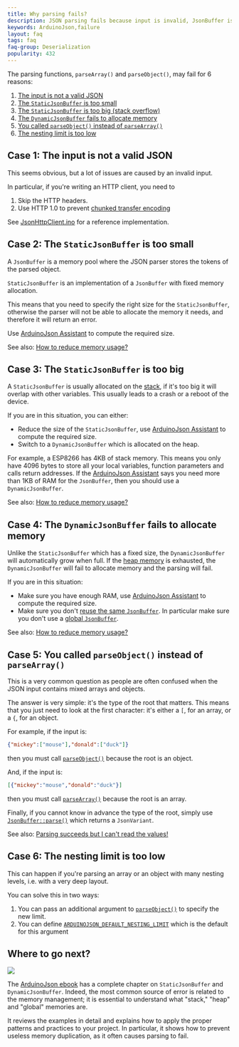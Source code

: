 ```yaml
---
title: Why parsing fails?
description: JSON parsing fails because input is invalid, JsonBuffer is too small or nesting limit is too low
keywords: ArduinoJson,failure
layout: faq
tags: faq
faq-group: Deserialization
popularity: 432
---
```


The parsing functions, `parseArray()` and `parseObject()`, may fail for 6 reasons:

1. [The input is not a valid JSON](#case-1-the-input-is-not-a-valid-json)
2. [The `StaticJsonBuffer` is too small](#case-2-the-staticjsonbuffer-is-too-small)
3. [The `StaticJsonBuffer` is too big (stack overflow)](#case-3-the-staticjsonbuffer-is-too-big)
4. [The `DynamicJsonBuffer` fails to allocate memory](#case-4-the-dynamicjsonbuffer-fails-to-allocate-memory)
5. [You called `parseObject()` instead of `parseArray()`](#case-5-you-called-parseobject-instead-of-parsearray)
6. [The nesting limit is too low](#case-6-the-nesting-limit-is-too-low)

## Case 1: The input is not a valid JSON

This seems obvious, but a lot of issues are caused by an invalid input.

In particular, if you're writing an HTTP client, you need to

1. Skip the HTTP headers.
2. Use HTTP 1.0 to prevent [chunked transfer encoding](https://fr.wikipedia.org/wiki/Chunked_transfer_encoding)

See [JsonHttpClient.ino]({{site.baseurl}}/example/http-client/) for a reference implementation.

## Case 2: The `StaticJsonBuffer` is too small

A `JsonBuffer` is a memory pool where the JSON parser stores the tokens of the parsed object.

`StaticJsonBuffer` is an implementation of a `JsonBuffer` with fixed memory allocation.

This means that you need to specify the right size for the `StaticJsonBuffer`, otherwise the parser will not be able to allocate the memory it needs, and therefore it will return an error.

Use [ArduinoJson Assistant]({{site.baseurl}}/assistant/) to compute the required size.

See also: [How to reduce memory usage?]({{site.baseurl}}/faq/how-to-reduce-memory-usage/)

## Case 3: The `StaticJsonBuffer` is too big

A `StaticJsonBuffer` is usually allocated on the [stack](https://en.wikipedia.org/wiki/Stack-based_memory_allocation), if it's too big it will overlap with other variables. This usually leads to a crash or a reboot of the device.

If you are in this situation, you can either:

* Reduce the size of the `StaticJsonBuffer`, use [ArduinoJson Assistant]({{site.baseurl}}/assistant/) to compute the required size.
* Switch to a `DynamicJsonBuffer` which is allocated on the heap.

For example, a ESP8266 has 4KB of stack memory. This means you only have 4096 bytes to store all your local variables, function parameters and calls return addresses. If the [ArduinoJson Assistant]({{site.baseurl}}/assistant/) says you need more than 1KB of RAM for the `JsonBuffer`, then you should use a `DynamicJsonBuffer`.

See also: [How to reduce memory usage?]({{site.baseurl}}/faq/how-to-reduce-memory-usage/)

## Case 4: The `DynamicJsonBuffer` fails to allocate memory

Unlike the `StaticJsonBuffer` which has a fixed size, the `DynamicJsonBuffer` will automatically grow when full.
If the [heap memory](https://en.wikipedia.org/wiki/Memory_management#HEAP) is exhausted, the `DynamicJsonBuffer` will fail to allocate memory and the parsing will fail.

If you are in this situation:

* Make sure you have enough RAM, use [ArduinoJson Assistant]({{site.baseurl}}/assistant/) to compute the required size.
* Make sure you don't [reuse the same `JsonBuffer`]({{site.baseurl}}/faq/how-to-reuse-a-jsonbuffer/).
  In particular make sure you don't use a [global `JsonBuffer`]({{site.baseurl}}/faq/why-shouldnt-i-use-a-global-jsonbuffer/).

See also: [How to reduce memory usage?]({{site.baseurl}}/faq/how-to-reduce-memory-usage/)

## Case 5: You called `parseObject()` instead of `parseArray()`

This is a very common question as people are often confused when the JSON input contains mixed arrays and objects.

The answer is very simple: it's the type of the root that matters.
This means that you just need to look at the first character: it's either a `[`, for an array, or a `{`, for an object.

For example, if the input is:

```json
{"mickey":["mouse"],"donald":["duck"]}
```

then you must call [`parseObject()`]({{site.baseurl}}/api/jsonbuffer/parseobject/) because the root is an object.

And, if the input is:

```json
[{"mickey":"mouse","donald":"duck"}]
```

then you must call [`parseArray()`]({{site.baseurl}}/api/jsonbuffer/parsearray) because the root is an array.

Finally, if you cannot know in advance the type of the root, simply use [`JsonBuffer::parse()`]({{site.baseurl}}/api/jsonbuffer/parse/) which returns a `JsonVariant`.

See also: [Parsing succeeds but I can't read the values!]({{site.baseurl}}/faq/parsing-succeeds-but-i-cant-read-the-values/)

## Case 6: The nesting limit is too low

This can happen if you're parsing an array or an object with many nesting levels, i.e. with a very deep layout.

You can solve this in two ways:

1. You can pass an additional argument to [`parseObject()`]({{site.baseurl}}/api/jsonbuffer/parseobject) to specify the new limit.
2. You can define [`ARDUINOJSON_DEFAULT_NESTING_LIMIT`]({{site.baseurl}}/api/config/default_nesting_limit) which is the default for this argument

## Where to go next?

<a href="https://leanpub.com/arduinojson/"><img src="{{site.baseurl}}/images/cover200.png" class="float-right"></a>

The [ArduinoJson ebook](https://leanpub.com/arduinojson/) has a complete chapter on `StaticJsonBuffer` and `DynamicJsonBuffer`. Indeed, the most common source of error is related to the memory management; it is essential to understand what "stack," "heap" and "global" memories are.

It reviews the examples in detail and explains how to apply the proper patterns and practices to your project. In particular, it shows how to prevent useless memory duplication, as it often causes parsing to fail.
